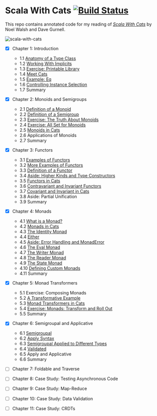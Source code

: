 # Scala With Cats [![Build Status](https://travis-ci.org/gardncl/scala-with-cats.svg?branch=master)](https://travis-ci.org/gardncl/scala-with-cats)

This repo contains annotated code for my reading of _[Scala With Cats](https://underscore.io/books/scala-with-cats/)_ by Noel Walsh and Dave Gurnell.

![scala-with-cats](https://underscore.io/images/books/scala-with-cats.png)

 - [x] Chapter 1: Introduction
   - 1.1 [Anatomy of a Type Class](https://github.com/gardncl/scala-with-cats/tree/master/src/main/scala/one/One.scala)
   - 1.2 [Working With Implicits](https://github.com/gardncl/scala-with-cats/tree/master/src/main/scala/one/Two.scala)
   - 1.3 [Exercise: Printable Library](https://github.com/gardncl/scala-with-cats/tree/master/src/main/scala/one/Three.scala)
   - 1.4 [Meet Cats](https://github.com/gardncl/scala-with-cats/tree/master/src/main/scala/one/Four.scala)
   - 1.5 [Example: Eq](https://github.com/gardncl/scala-with-cats/tree/master/src/main/scala/one/Five.scala)
   - 1.6 [Controlling Instance Selection](https://github.com/gardncl/scala-with-cats/tree/master/src/main/scala/one/Six.scala)
   - 1.7 Summary

 - [x] Chapter 2: Monoids and Semigroups
   - 2.1 [Definition of a Monoid](https://github.com/gardncl/scala-with-cats/tree/master/src/main/scala/two/One.scala)
   - 2.2 [Definition of a Semigroup](https://github.com/gardncl/scala-with-cats/tree/master/src/main/scala/two/Two.scala)
   - 2.3 [Exercise: The Truth About Monoids](https://github.com/gardncl/scala-with-cats/tree/master/src/main/scala/two/Three.scala)
   - 2.4 [Exercise: All Set for Monoids](https://github.com/gardncl/scala-with-cats/tree/master/src/main/scala/two/Four.scala)
   - 2.5 [Monoids in Cats](https://github.com/gardncl/scala-with-cats/tree/master/src/main/scala/two/Five.scala)
   - 2.6 Applications of Monoids
   - 2.7 Summary

 - [x] Chapter 3: Functors
   - 3.1 [Examples of Functors](https://github.com/gardncl/scala-with-cats/tree/master/src/main/scala/three/One.scala)
   - 3.2 [More Examples of Functors](https://github.com/gardncl/scala-with-cats/tree/master/src/main/scala/three/Two.scala)
   - 3.3 [Definition of a Functor](https://github.com/gardncl/scala-with-cats/tree/master/src/main/scala/three/Three.scala)
   - 3.4 [Aside: Higher Kinds and Type Constructors](https://github.com/gardncl/scala-with-cats/tree/master/src/main/scala/three/Four.scala)
   - 3.5 [Functors in Cats](https://github.com/gardncl/scala-with-cats/tree/master/src/main/scala/three/Five.scala)
   - 3.6 [Contravariant and Invariant Functors](https://github.com/gardncl/scala-with-cats/tree/master/src/main/scala/three/Six.scala)
   - 3.7 [Covariant and Invariant in Cats](https://github.com/gardncl/scala-with-cats/tree/master/src/main/scala/three/Seven.scala)
   - 3.8 Aside: Partial Unification
   - 3.9 Summary
 - [x] Chapter 4: Monads
   - 4.1 [What is a Monad?](https://github.com/gardncl/scala-with-cats/tree/master/src/main/scala/four/One.scala)
   - 4.2 [Monads in Cats](https://github.com/gardncl/scala-with-cats/tree/master/src/main/scala/four/Two.scala)
   - 4.3 [The Identity Monad](https://github.com/gardncl/scala-with-cats/tree/master/src/main/scala/four/Three.scala)
   - 4.4 [Either](https://github.com/gardncl/scala-with-cats/tree/master/src/main/scala/four/Four.scala)
   - 4.5 [Aside: Error Handling and MonadError](https://github.com/gardncl/scala-with-cats/tree/master/src/main/scala/four/Five.scala)
   - 4.6 [The Eval Monad](https://github.com/gardncl/scala-with-cats/tree/master/src/main/scala/four/Six.scala)
   - 4.7 [The Writer Monad](https://github.com/gardncl/scala-with-cats/tree/master/src/main/scala/four/Seven.scala)
   - 4.8 [The Reader Monad](https://github.com/gardncl/scala-with-cats/tree/master/src/main/scala/four/Eight.scala)
   - 4.9 [The State Monad](https://github.com/gardncl/scala-with-cats/tree/master/src/main/scala/four/Nine.scala)
   - 4.10 [Defining Custom Monads](https://github.com/gardncl/scala-with-cats/tree/master/src/main/scala/four/Ten.scala)
   - 4.11 Summary
 - [x] Chapter 5: Monad Transformers
   - 5.1 Exercise: Composing Monads
   - 5.2 [A Transformative Example](https://github.com/gardncl/scala-with-cats/tree/master/src/main/scala/five/Two.scala)
   - 5.3 [Monad Transformers in Cats](https://github.com/gardncl/scala-with-cats/tree/master/src/main/scala/five/Three.scala)
   - 5.4 [Exercise: Monads: Transform and Roll Out](https://github.com/gardncl/scala-with-cats/tree/master/src/main/scala/five/Four.scala)
   - 5.5 Summary
 - [x] Chapter 6: Semigroupal and Applicative
    - 6.1 [Semigroupal](https://github.com/gardncl/scala-with-cats/tree/master/src/main/scala/six/One.scala)
    - 6.2 [Apply Syntax](https://github.com/gardncl/scala-with-cats/tree/master/src/main/scala/six/Two.scala)
    - 6.3 [Semigroupal Applied to Different Types](https://github.com/gardncl/scala-with-cats/tree/master/src/main/scala/six/Three.scala)
    - 6.4 [Validated](https://github.com/gardncl/scala-with-cats/tree/master/src/main/scala/six/Four.scala)
    - 6.5 Apply and Applicative
    - 6.6 Summary
 - [ ] Chapter 7: Foldable and Traverse
 - [ ] Chapter 8: Case Study: Testing Asynchronous Code
 - [ ] Chapter 9: Case Study: Map-Reduce
 - [ ] Chapter 10: Case Study: Data Validation
 - [ ] Chapter 11: Case Study: CRDTs